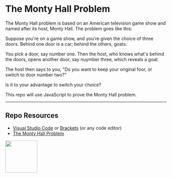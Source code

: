 # The Monty Hall Problem

The Monty Hall problem is based on an American television game show and named after its host, Monty Hall. The problem goes like this:

Suppose you're on a game show, and you're given the choice of three doors. Behind one door is a car; behind the others, goats. 

You pick a door, say number one. Then the host, who knows what's behind the doors, opens another door, say nuymber three, which reveals a goat. 

The host then says to you, "Do you want to keep your original foor, or switch to door number two?"

Is it to your advantage to switch your choice?

This repo will use JavaScript to prove the Monty Hall problem.

***

## Repo Resources

* [Visual Studio Code](https://code.visualstudio.com/) or [Brackets](http://brackets.io/) (or any code editor)
* [The Monty Hall Problem](https://www.youtube.com/watch?v=4Lb-6rxZxx0)

<a href="https://codeadam.ca">
<img src="https://codeadam.ca/images/code-block.png" width="100">
</a>
